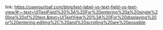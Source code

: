 link: https://useyourloaf.com/blog/text-label-vs-text-field-vs-text-view/#:~:text=UITextField%20%3A%20For%20entering%20a%20single%20line%20of%20text.&text=UITextView%20%3A%20For%20displaying%20or%20entering,editing%2C%20and%20scrolling%20are%20possible.
